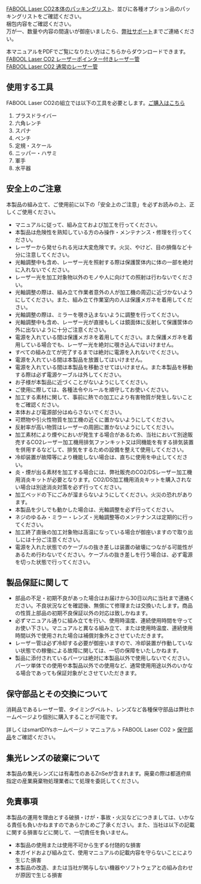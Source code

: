 [FABOOL Laser CO2本体のパッキングリスト](/manual/fabool-laser-co2-ver4-packing-list/)、並びに各種オプション品のパッキングリストをご確認ください。  
梱包内容をご確認ください。  
万が一、数量や内容の間違いが御座いましたら、[弊社サポート](https://support.smartdiys.com/hc/ja/requests/new)までご連絡ください。

本マニュアルをPDFでご覧になりたい方はこちらからダウンロードできます。  
[FABOOL Laser CO2 レーザーポインター付きレーザー管](https://www.smartdiys.com/manual/wp-content/uploads/2020/01/fabool-laser-co2-ver4-pdf.pdf)  
[FABOOL Laser CO2 通常のレーザー管](https://www.smartdiys.com/manual/wp-content/uploads/2020/01/fabool-laser-co2-ver4-pdf_normallaser.pdf)

## 使用する工具
FABOOL Laser CO2の組立では以下の工具を必要とします。<a href="https://shop.smartdiys.com/products/detail.php?product_id=785" target="_blank">ご購入はこちら</a>

1. プラスドライバー
1. 六角レンチ
1. スパナ
1. ペンチ
1. 定規・スケール
1. ニッパー・ハサミ
1. 軍手
1. 水平器

## 安全上のご注意
本製品の組み立て、ご使用前に以下の「安全上のご注意」を必ずお読みの上、正しくご使用ください。

- マニュアルに従って、組み立ておよび加工を行ってください。
- 本製品は危険性を熟知している方のみ操作・メンテナンス・修理を行ってください。
- レーザーから発せられる光は大変危険です。火災、やけど、目の損傷など十分に注意してください。
- 光軸調整中も含め、レーザー光を照射する際は保護筐体内に体の一部を絶対に入れないでください。
- レーザー光を加工対象物以外のモノや人に向けての照射は行わないでください。
- 光軸調整の際は、組み立て作業者意外の人が加工機の周辺に近づかないようにしてください。また、組み立て作業室内の人は保護メガネを着用してください。
- 光軸調整の際は、ミラーを覗き込まないように調整を行ってください。
- 光軸調整中も含め、レーザー光が直接もしくは鏡面体に反射して保護筐体の外に出ないように十分ご注意ください。
- 電源を入れている間は保護メガネを着用してください。また保護メガネを着用している場合でも、レーザー光を絶対に覗き込んではいけません。
- すべての組み立てが完了するまでは絶対に電源を入れないでください。
- 電源を入れている間は本製品を放置してはいけません。
- 電源を入れている間は本製品を移動させてはいけません。また本製品を移動する際は必ず電源ケーブルは外してください。
- お子様が本製品に近づくことがないようにしてください。
- ご使用に際しては、各種法令やルールを順守してお使いください。
- 加工する素材に関して、事前に熱での加工により有害物質が発生しないことをご確認ください。
- 本体および電源部分はぬらさないでください。
- 可燃物や引火性物質を加工機の近くに置かないようにしてください。
- 反射率が高い物質はレーザーの周囲に置かないようにしてください。
- 加工素材により煙やにおいが発生する場合があるため、当社において別途販売するCO2レーザー加工機用排気ファンキット又は同機能を有する排気装置を併用するなどして、排気をするための設備を整えて使用してください。
- 冷却装置が故障等により機能しない場合は、直ちに使用を中止してください。
- 炎・煙が出る素材を加工する場合には、弊社販売のCO2/DSレーザー加工機用消炎キットが必要となります。CO2/DS加工機用消炎キットを購入されない場合は別途消炎対策を必ず行ってください。
- 加工ベッドの下にごみが溜まらないようにしてください。火災の恐れがあります。
- 本製品を少しでも動かした場合は、光軸調整を必ず行ってください。
- ネジのゆるみ・ミラー・レンズ・光軸調整等のメンテナンスは定期的に行ってください。
- 加工終了直後の加工対象物は高温になっている場合が御座いますので取り出しには十分ご注意ください。
- 電源を入れた状態でのケーブルの抜き差しは装置の破壊につながる可能性があるため行わないでください。ケーブルの抜き差しを行う場合は、必ず電源を切った状態で行ってください。

## 製品保証に関して
- 部品の不足・初期不良があった場合はお届けから30日以内に当社まで連絡ください。不良状況などを確認後、無償にて修理または交換いたします。商品の性質上部品の初期不良保証以外の対応は致しかねます。
- 必ずマニュアル通りに組み立てを行い、使用時温度、連続使用時間を守ってお使い下さい。マニュアルと異なる組み立て、または使用時温度、連続使用時間以外で使用された場合は補償対象外とさせていただきます。
- レーザー管は必ず冷却する必要が御座いますので、冷却装置が作動していない状態での稼働による故障に関しては、一切の保障をいたしかねます。
- 製品に添付されているパーツは絶対に本製品以外で使用しないでください。パーツ単体での使用や本製品以外での使用など、通常使用用途以外のいかなる場合であっても保証対象がとさせていただきます。

## 保守部品とその交換について
消耗品であるレーザー管、タイミングベルト、レンズなど各種保守部品は弊社ホームページより個別に購入することが可能です。

詳しくはsmartDIYsホームページ > マニュアル > FABOOL Laser CO2 > [保守部品](/manual/fabool-laser-co2-ver4-service-parts/)をご確認ください。

## 集光レンズの破棄について
本製品の集光レンズには有毒性のあるZnSeが含まれます。廃棄の際は都道府県指定の産業廃棄物処理業者にて処理を委託してください。

## 免責事項
本製品の運用を理由とする破損・けが・事故・火災などにつきましては、いかなる責任も負いかねますのであらかじめご了承ください。また、当社は以下の記載に関する損害などに関して、一切責任を負いません。

- 本製品の使用または使用不可から生ずる付随的な損害
- 本ガイドおよび組み立て、使用マニュアルの記載内容を守らないことにより生じた損害
- 本製品の改造、または当社が関与しない機器やソフトウェアとの組み合わせが原因で生じる損害
